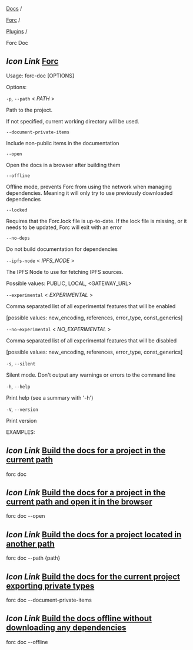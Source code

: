 [Docs](https://docs.fuel.network/) /

[Forc](https://docs.fuel.network/docs/forc/) /

[Plugins](https://docs.fuel.network/docs/forc/plugins/) /

Forc Doc

## _Icon Link_ [Forc](https://docs.fuel.network/docs/forc/plugins/forc_doc/\#forc-doc)

Usage: forc-doc \[OPTIONS\]

Options:

`-p`, `--path` < _PATH_ \>

Path to the project.

If not specified, current working directory will be used.

`--document-private-items`

Include non-public items in the documentation

`--open`

Open the docs in a browser after building them

`--offline`

Offline mode, prevents Forc from using the network when managing dependencies. Meaning it will only try to use previously downloaded dependencies

`--locked`

Requires that the Forc.lock file is up-to-date. If the lock file is missing, or it needs to be updated, Forc will exit with an error

`--no-deps`

Do not build documentation for dependencies

`--ipfs-node` < _IPFS\_NODE_ \>

The IPFS Node to use for fetching IPFS sources.

Possible values: PUBLIC, LOCAL, <GATEWAY\_URL>

`--experimental` < _EXPERIMENTAL_ \>

Comma separated list of all experimental features that will be enabled

\[possible values: new\_encoding, references, error\_type, const\_generics\]

`--no-experimental` < _NO\_EXPERIMENTAL_ \>

Comma separated list of all experimental features that will be disabled

\[possible values: new\_encoding, references, error\_type, const\_generics\]

`-s`, `--silent`

Silent mode. Don't output any warnings or errors to the command line

`-h`, `--help`

Print help (see a summary with '-h')

`-V`, `--version`

Print version

EXAMPLES:

## _Icon Link_ [Build the docs for a project in the current path](https://docs.fuel.network/docs/forc/plugins/forc_doc/\#forc-doc)

forc doc

## _Icon Link_ [Build the docs for a project in the current path and open it in the browser](https://docs.fuel.network/docs/forc/plugins/forc_doc/\#forc-doc)

forc doc --open

## _Icon Link_ [Build the docs for a project located in another path](https://docs.fuel.network/docs/forc/plugins/forc_doc/\#forc-doc)

forc doc --path {path}

## _Icon Link_ [Build the docs for the current project exporting private types](https://docs.fuel.network/docs/forc/plugins/forc_doc/\#forc-doc)

forc doc --document-private-items

## _Icon Link_ [Build the docs offline without downloading any dependencies](https://docs.fuel.network/docs/forc/plugins/forc_doc/\#forc-doc)

forc doc --offline